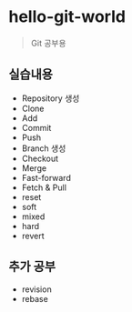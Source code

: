 # hello-git-world

> Git 공부용

## 실습내용

- Repository 생성
- Clone
- Add
- Commit
- Push
- Branch 생성
- Checkout
- Merge
 - Fast-forward
- Fetch & Pull
- reset
 - soft
 - mixed
 - hard
- revert

## 추가 공부

- revision
- rebase
